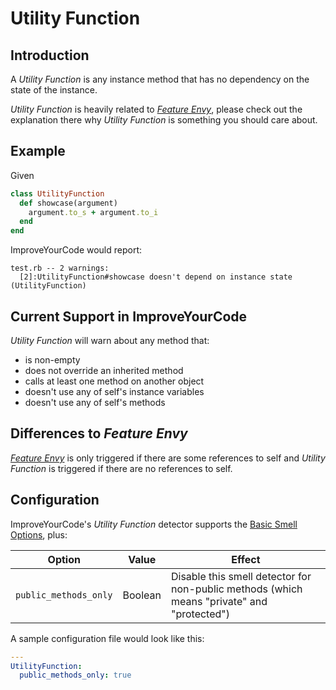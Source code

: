# Utility Function

## Introduction

A _Utility Function_ is any instance method that has no dependency on the state of the instance.

_Utility Function_ is heavily related to _[Feature Envy](Feature-Envy.md)_, please check out the explanation there why _Utility Function_ is something you should care about.

## Example

Given

```Ruby
class UtilityFunction
  def showcase(argument)
    argument.to_s + argument.to_i
  end
end
```

ImproveYourCode would report:

```
test.rb -- 2 warnings:
  [2]:UtilityFunction#showcase doesn't depend on instance state (UtilityFunction)
```

## Current Support in ImproveYourCode

_Utility Function_ will warn about any method that:

* is non-empty
* does not override an inherited method
* calls at least one method on another object
* doesn't use any of self's instance variables
* doesn't use any of self's methods

## Differences to _Feature Envy_

_[Feature Envy](Feature-Envy.md)_ is only triggered if there are some references to self and _Utility Function_ is triggered if there are no references to self.

## Configuration

ImproveYourCode's _Utility Function_ detector supports the [Basic Smell Options](Basic-Smell-Options.md), plus:

| Option                | Value       | Effect  |
| ----------------------|-------------|---------|
| `public_methods_only` | Boolean | Disable this smell detector for non-public methods (which means "private" and "protected") |

A sample configuration file would look like this:

```Yaml
---
UtilityFunction:
  public_methods_only: true
```
